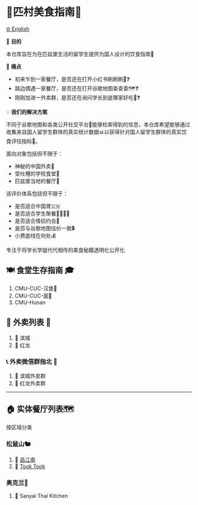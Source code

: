 # 🍜匹村美食指南🍲

[🌐 English](README_en.md)

🎯 **目的**

本仓库旨在为在匹兹堡生活的留学生提供为国人设计的饮食指南🥢

🤔 **痛点**

- 初来乍到一家餐厅，是否还在打开小红书刷刷刷📕❓
- 路边偶遇一家餐厅，是否还在打开谷歌地图查查查🗺️❓
- 刚刚加进一外卖群，是否还在询问学长到底哪家好吃📱❓

💡 **我们的解决方案**

不同于谷歌地图和各类公开社交平台📢能够检索得到的信息，本仓库希望能够通过收集来自国人留学生群体的真实统计数据📊以获得针对国人留学生群体的真实饮食评估指标🎯。

面向对象包括但不限于：

* 神秘的中国外卖🥡
* 受吐槽的学校食堂🍜
* 匹兹堡当地的餐厅🍴

该评价体系包括但不限于：

- 是否适合中国胃🇨🇳
- 是否适合学生聚餐👨‍🎓👩‍🎓
- 是否适合情侣约会💑
- 是否与谷歌地图估价一致💲
- 小费底线在何处💰

专注于将学长学姐代代相传的美食秘籍透明化公开化

## 🍽️ 食堂生存指南 🎓

1. CMU-CUC-汉堡🍔
2. CMU-CUC-面🍜
3. CMU-Hunan

## 🍱 外卖列表 🛵

1. 🏮 滨城
2. 🐲 红龙

### 📞 外卖微信群指北 🧭

1. 🏮 滨城外卖群
2. 🐲 红龙外卖群

---

## 🏠 实体餐厅列表🗺️

按区域分类

### 松鼠山🐿️

1. 🍚 [品江南](./foods/jian_kitchen.md)
2. 🍛 [Took Took](./foods/took_took.md)

### 奥克兰🌲

1. 🍜 Sanyai Thai Kitchen
